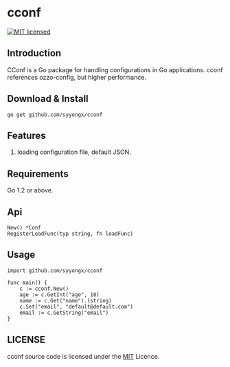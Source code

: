 # cconf
[![MIT licensed][3]][4]

[3]: https://img.shields.io/badge/license-MIT-blue.svg
[4]: LICENSE

## Introduction
CConf is a Go package for handling configurations in Go applications. cconf references ozzo-config, but higher performance.

## Download & Install
```shell
go get github.com/syyongx/cconf
```

## Features
 1. loading configuration file, default JSON.
 
## Requirements
Go 1.2 or above. 
 
## Api
```
New() *Conf
RegisterLoadFunc(typ string, fn loadFunc)
```

## Usage
```
import github.com/syyongx/cconf

func main() {
    c := cconf.New()
    age := c.GetInt("age", 18)
    name := c.Get("name").(string)
    c.Set("email", "default@default.com")
    email := c.GetString("email")
}
```

## LICENSE
cconf source code is licensed under the [MIT](https://github.com/syyongx/cconf/blob/master/LICENSE) Licence.
